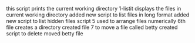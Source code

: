 this script prints the current working directory
1-listit displays the files in current working directory
added new script to list files in long format
added new script to list hidden files
script 5 used to arrange files numerically
6th file creates a directory
created file 7 to move a file called betty
created script to delete moved betty file
